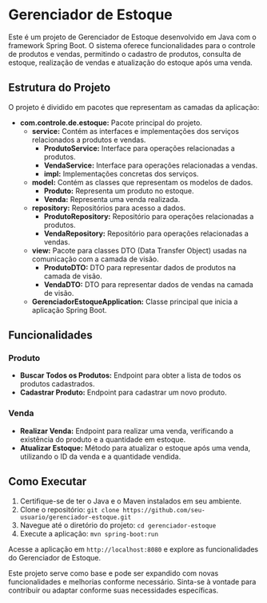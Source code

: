 # Gerenciador de Estoque

Este é um projeto de Gerenciador de Estoque desenvolvido em Java com o framework Spring Boot. O sistema oferece funcionalidades para o controle de produtos e vendas, permitindo o cadastro de produtos, consulta de estoque, realização de vendas e atualização do estoque após uma venda.

## Estrutura do Projeto

O projeto é dividido em pacotes que representam as camadas da aplicação:

- **com.controle.de.estoque:** Pacote principal do projeto.
    - **service:** Contém as interfaces e implementações dos serviços relacionados a produtos e vendas.
        - **ProdutoService:** Interface para operações relacionadas a produtos.
        - **VendaService:** Interface para operações relacionadas a vendas.
        - **impl:** Implementações concretas dos serviços.
    - **model:** Contém as classes que representam os modelos de dados.
        - **Produto:** Representa um produto no estoque.
        - **Venda:** Representa uma venda realizada.
    - **repository:** Repositórios para acesso a dados.
        - **ProdutoRepository:** Repositório para operações relacionadas a produtos.
        - **VendaRepository:** Repositório para operações relacionadas a vendas.
    - **view:** Pacote para classes DTO (Data Transfer Object) usadas na comunicação com a camada de visão.
        - **ProdutoDTO:** DTO para representar dados de produtos na camada de visão.
        - **VendaDTO:** DTO para representar dados de vendas na camada de visão.
    - **GerenciadorEstoqueApplication:** Classe principal que inicia a aplicação Spring Boot.

## Funcionalidades

### Produto

- **Buscar Todos os Produtos:** Endpoint para obter a lista de todos os produtos cadastrados.
- **Cadastrar Produto:** Endpoint para cadastrar um novo produto.

### Venda

- **Realizar Venda:** Endpoint para realizar uma venda, verificando a existência do produto e a quantidade em estoque.
- **Atualizar Estoque:** Método para atualizar o estoque após uma venda, utilizando o ID da venda e a quantidade vendida.

## Como Executar

1. Certifique-se de ter o Java e o Maven instalados em seu ambiente.
2. Clone o repositório: `git clone https://github.com/seu-usuario/gerenciador-estoque.git`
3. Navegue até o diretório do projeto: `cd gerenciador-estoque`
4. Execute a aplicação: `mvn spring-boot:run`

Acesse a aplicação em `http://localhost:8080` e explore as funcionalidades do Gerenciador de Estoque.

Este projeto serve como base e pode ser expandido com novas funcionalidades e melhorias conforme necessário. Sinta-se à vontade para contribuir ou adaptar conforme suas necessidades específicas.
